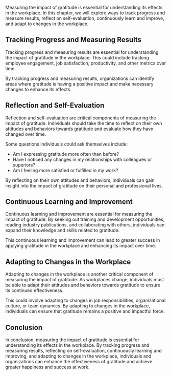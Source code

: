 
Measuring the impact of gratitude is essential for understanding its effects in the workplace. In this chapter, we will explore ways to track progress and measure results, reflect on self-evaluation, continuously learn and improve, and adapt to changes in the workplace.

Tracking Progress and Measuring Results
---------------------------------------

Tracking progress and measuring results are essential for understanding the impact of gratitude in the workplace. This could include tracking employee engagement, job satisfaction, productivity, and other metrics over time.

By tracking progress and measuring results, organizations can identify areas where gratitude is having a positive impact and make necessary changes to enhance its effects.

Reflection and Self-Evaluation
------------------------------

Reflection and self-evaluation are critical components of measuring the impact of gratitude. Individuals should take the time to reflect on their own attitudes and behaviors towards gratitude and evaluate how they have changed over time.

Some questions individuals could ask themselves include:

* Am I expressing gratitude more often than before?
* Have I noticed any changes in my relationships with colleagues or superiors?
* Am I feeling more satisfied or fulfilled in my work?

By reflecting on their own attitudes and behaviors, individuals can gain insight into the impact of gratitude on their personal and professional lives.

Continuous Learning and Improvement
-----------------------------------

Continuous learning and improvement are essential for measuring the impact of gratitude. By seeking out training and development opportunities, reading industry publications, and collaborating with others, individuals can expand their knowledge and skills related to gratitude.

This continuous learning and improvement can lead to greater success in applying gratitude in the workplace and enhancing its impact over time.

Adapting to Changes in the Workplace
------------------------------------

Adapting to changes in the workplace is another critical component of measuring the impact of gratitude. As workplaces change, individuals must be able to adapt their attitudes and behaviors towards gratitude to ensure its continued effectiveness.

This could involve adapting to changes in job responsibilities, organizational culture, or team dynamics. By adapting to changes in the workplace, individuals can ensure that gratitude remains a positive and impactful force.

Conclusion
----------

In conclusion, measuring the impact of gratitude is essential for understanding its effects in the workplace. By tracking progress and measuring results, reflecting on self-evaluation, continuously learning and improving, and adapting to changes in the workplace, individuals and organizations can enhance the effectiveness of gratitude and achieve greater happiness and success at work.
